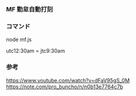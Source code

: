 ### MF 勤怠自動打刻

### コマンド

node mf.js

utc12:30am = jtc9:30am

### 参考

https://www.youtube.com/watch?v=dFaV95gS_0M  
https://note.com/pro_buncho/n/n0b13e7764c7b

